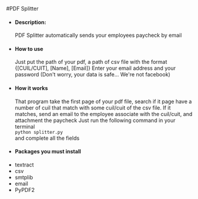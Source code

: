 #PDF Splitter
- #### Description: 
    PDF Splitter automatically sends your employees paycheck by email
- #### How to use
    Just put the path of your pdf, a path of csv file with the format {[CUIL/CUIT], [Name], [Email]}
    Enter your email address and your password (Don't worry, your data is safe... We're not facebook)
- #### How it works
    That program take the first page of your pdf file, search if it page have a number of cuil that 
    match with some cuil/cuit of the csv file. If it matches, send an email to the employee associate with the cuil/cuit, and attachment the paycheck
    Just run the following command in your terminal \
    ```python splitter.py``` \
    and complete all the fields
- #### Packages you must install
- textract
- csv
- smtplib
- email
- PyPDF2
